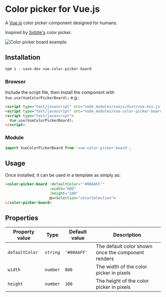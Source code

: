 # Color picker for Vue.js 

A [Vue.js](https://vuejs.org/) color picker component designed for humans.

Inspired by [Svbtle's](https://svbtle.com/) color picker.

![Color picker board example](https://s3-us-west-2.amazonaws.com/betamark/6a363e608fc71.gif)

## Installation

```js
npm i --save-dev vue-color-picker-board
```

### Browser

Include the script file, then install the component with `Vue.use(VueColorPickerBoard);` e.g.:

```html
<script type="text/javascript" src="node_modules/vuejs/dist/vue.min.js"></script>
<script type="text/javascript" src="node_modules/vue-color-picker-board/dist/vue-color-picker-board.min.js"></script>
<script type="text/javascript">
  Vue.use(VueColorPickerBoard);
</script>
```

### Module

```js
import VueColorPickerBoard from 'vue-color-picker-board';
```

## Usage

Once installed, it can be used in a template as simply as:

```html
<color-picker-board :defaultColor="'#00AAFF'"
                    :width="800"
                    :height="100"
                    @onSelection="colorSelection">
</color-picker-board>
```

## Properties

  | Property value | Type | Default value | Description |
  | -------------- | ---- | ------------- | ----------- |
  | `defaultColor` | `string` | `'#00AAFF'` | The default color shown once the component renders |
  | `width` | `number` | `800` | The width of the color picker in pixels |
  | `height` | `number` | `100` | The height of the color picker in pixels |
